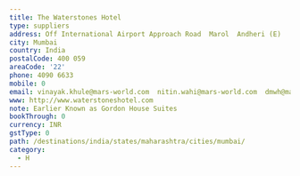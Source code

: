```yaml
---
title: The Waterstones Hotel
type: suppliers
address: Off International Airport Approach Road  Marol  Andheri (E)
city: Mumbai
country: India
postalCode: 400 059
areaCode: '22'
phone: 4090 6633
mobile: 0
email: vinayak.khule@mars-world.com  nitin.wahi@mars-world.com  dmwh@mars-world.com
www: http://www.waterstoneshotel.com
note: Earlier Known as Gordon House Suites
bookThrough: 0
currency: INR
gstType: 0
path: /destinations/india/states/maharashtra/cities/mumbai/
category:
  - H
---
```


